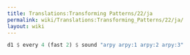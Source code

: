 ```yaml
---
title: Translations:Transforming Patterns/22/ja
permalink: wiki/Translations:Transforming_Patterns/22/ja/
layout: wiki
---
```


``` haskell
d1 $ every 4 (fast 2) $ sound "arpy arpy:1 arpy:2 arpy:3"
```

